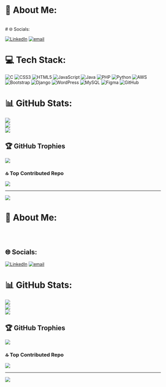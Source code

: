 # 💫 About Me:
<br>
# 🌐 Socials:

[![LinkedIn](https://img.shields.io/badge/LinkedIn-%230077B5.svg?logo=linkedin&logoColor=white)](https://www.linkedin.com/in/sandeep-na/) [![email](https://img.shields.io/badge/Email-D14836?logo=gmail&logoColor=white)](mailto:sandeepna46@gmail.com) 


# 💻 Tech Stack:
![C](https://img.shields.io/badge/c-%2300599C.svg?style=for-the-badge&logo=c&logoColor=white) ![CSS3](https://img.shields.io/badge/css3-%231572B6.svg?style=for-the-badge&logo=css3&logoColor=white) ![HTML5](https://img.shields.io/badge/html5-%23E34F26.svg?style=for-the-badge&logo=html5&logoColor=white) ![JavaScript](https://img.shields.io/badge/javascript-%23323330.svg?style=for-the-badge&logo=javascript&logoColor=%23F7DF1E) ![Java](https://img.shields.io/badge/java-%23ED8B00.svg?style=for-the-badge&logo=openjdk&logoColor=white) ![PHP](https://img.shields.io/badge/php-%23777BB4.svg?style=for-the-badge&logo=php&logoColor=white) ![Python](https://img.shields.io/badge/python-3670A0?style=for-the-badge&logo=python&logoColor=ffdd54) ![AWS](https://img.shields.io/badge/AWS-%23FF9900.svg?style=for-the-badge&logo=amazon-aws&logoColor=white) ![Bootstrap](https://img.shields.io/badge/bootstrap-%238511FA.svg?style=for-the-badge&logo=bootstrap&logoColor=white) ![Django](https://img.shields.io/badge/django-%23092E20.svg?style=for-the-badge&logo=django&logoColor=white) ![WordPress](https://img.shields.io/badge/WordPress-%23117AC9.svg?style=for-the-badge&logo=WordPress&logoColor=white) ![MySQL](https://img.shields.io/badge/mysql-4479A1.svg?style=for-the-badge&logo=mysql&logoColor=white) ![Figma](https://img.shields.io/badge/figma-%23F24E1E.svg?style=for-the-badge&logo=figma&logoColor=white) ![GitHub](https://img.shields.io/badge/github-%23121011.svg?style=for-the-badge&logo=github&logoColor=white)
# 📊 GitHub Stats:
![](https://github-readme-stats.vercel.app/api?username=Sandeepna2&theme=dark&hide_border=false&include_all_commits=true&count_private=true)<br/>
![](https://github-readme-streak-stats.herokuapp.com/?user=Sandeepna2&theme=dark&hide_border=false)<br/>
![](https://github-readme-stats.vercel.app/api/top-langs/?username=Sandeepna2&theme=dark&hide_border=false&include_all_commits=true&count_private=true&layout=compact)
## 🏆 GitHub Trophies
![](https://github-profile-trophy.vercel.app/?username=Sandeepna2&theme=radical&no-frame=false&no-bg=true&margin-w=4)

### 🔝 Top Contributed Repo
![](https://github-contributor-stats.vercel.app/api?username=Sandeepna2&limit=5&theme=dark&combine_all_yearly_contributions=true)

---
[![](https://visitcount.itsvg.in/api?id=Sandeepna2&icon=0&color=0)](https://visitcount.itsvg.in)
<!-- Proudly created with GPRM ( https://gprm.itsvg.in ) -->





# 💫 About Me:
<br><br>


## 🌐 Socials:
[![LinkedIn](https://img.shields.io/badge/LinkedIn-%230077B5.svg?logo=linkedin&logoColor=white)](https://linkedin.com/in/https://www.linkedin.com/in/sandeep-na/) [![email](https://img.shields.io/badge/Email-D14836?logo=gmail&logoColor=white)](mailto:sandeepna46@gmail.com) 
# 📊 GitHub Stats:
![](https://github-readme-stats.vercel.app/api?username=Sandeepna2&theme=dark&hide_border=false&include_all_commits=false&count_private=false)<br/>
![](https://nirzak-streak-stats.vercel.app/?user=Sandeepna2&theme=dark&hide_border=false)<br/>
![](https://github-readme-stats.vercel.app/api/top-langs/?username=Sandeepna2&theme=dark&hide_border=false&include_all_commits=false&count_private=false&layout=compact)

## 🏆 GitHub Trophies
![](https://github-profile-trophy.vercel.app/?username=Sandeepna2&theme=radical&no-frame=false&no-bg=true&margin-w=4)

### 🔝 Top Contributed Repo
![](https://github-contributor-stats.vercel.app/api?username=Sandeepna2&limit=5&theme=dark&combine_all_yearly_contributions=true)

---
[![](https://visitcount.itsvg.in/api?id=Sandeepna2&icon=0&color=0)](https://visitcount.itsvg.in)

<!-- Proudly created with GPRM ( https://gprm.itsvg.in ) -->
